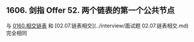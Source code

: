 ## 1606. 剑指 Offer 52. 两个链表的第一个公共节点

与 [0160.相交链表](../leetcode/linkedlist/0160.相交链表.md) 和 [02.07.链表相交](../interview/面试题 02.07.链表相交.md) 完全相同